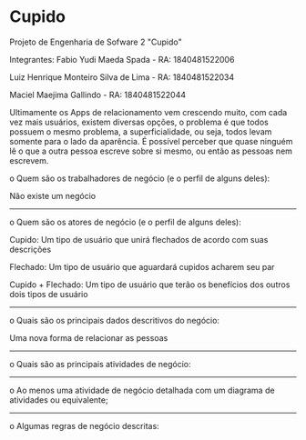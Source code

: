 # Cupido
Projeto de Engenharia de Sofware 2 "Cupido" 

Integrantes:
Fabio Yudi Maeda Spada - RA: 1840481522006

Luiz Henrique Monteiro Silva de Lima - RA: 1840481522034

Maciel Maejima Gallindo -  RA: 1840481522044


Ultimamente os Apps de relacionamento vem crescendo muito, com cada vez mais usuários, existem diversas opções, o problema é que todos possuem o mesmo problema, a superficialidade, ou seja, todos levam somente para o lado da aparência.
É possível perceber que quase ninguém lê o que a outra pessoa escreve sobre si mesmo, ou então as pessoas nem escrevem.



o	Quem são os trabalhadores de negócio (e o perfil de alguns deles):

Não existe um negócio
_________________________________________________________________________________
o	Quem são os atores de negócio (e o perfil de alguns deles):

Cupido: Um tipo de usuário que unirá flechados de acordo com suas descrições

Flechado: Um tipo de usuário que aguardará cupidos acharem seu par

Cupido + Flechado: Um tipo de usuário que terão os benefícios dos outros dois tipos de usuário
_________________________________________________________________________________
o	Quais são os principais dados descritivos do negócio:

Uma nova forma de relacionar as pessoas
_________________________________________________________________________________
o	Quais são as principais atividades de negócio:


_________________________________________________________________________________
o Ao menos uma atividade de negócio detalhada com um diagrama de atividades ou equivalente;



_________________________________________________________________________________
o Algumas regras de negócio descritas:





